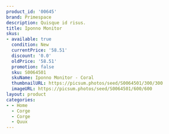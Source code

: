 ```yaml
---
product_id: '00645'
brand: Primespace
description: Quisque id risus.
title: Iponno Monitor
skus:
- available: true
  condition: New
  currentPrice: '58.51'
  discount: '0.0'
  oldPrice: '58.51'
  promotion: false
  sku: S0064501
  skuName: Iponno Monitor - Coral
  thumbnailURL: https://picsum.photos/seed/S0064501/300/300
  imageURL: https://picsum.photos/seed/S0064501/600/600
layout: product
categories:
- - Home
  - Corge
  - Corge
  - Quux
---
```

